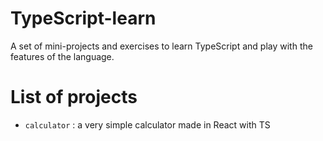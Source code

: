 # TypeScript-learn
A set of mini-projects and exercises to learn TypeScript and play with the features of the language.


# List of projects

- `calculator` : a very simple calculator made in React with TS